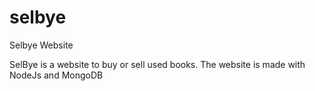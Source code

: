 # selbye
Selbye Website

SelBye is a website to buy or sell used books.
The website is made with NodeJs and MongoDB
